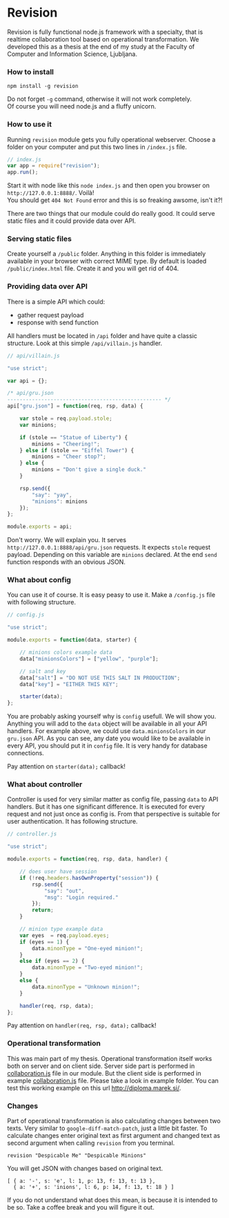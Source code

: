 Revision
========

Revision is fully functional node.js framework with a specialty, that is realtime collaboration tool based on operational transformation. We developed this as a thesis at the end of my study at the Faculty of Computer and Information Science, Ljubljana.

### How to install
```
npm install -g revision
```
Do not forget `-g` command, otherwise it will not work completely.  
Of course you will need node.js and a fluffy unicorn.

### How to use it
Running `revision` module gets you fully operational webserver. Choose a folder on your computer and put this two lines in `/index.js` file.

```js
// index.js
var app = require("revision");
app.run();
```
Start it with node like this `node index.js` and then open you browser on `http://127.0.0.1:8888/`. Voilà!  
You should get `404 Not Found` error and this is so freaking awsome, isn't it?!

There are two things that our module could do really good. It could serve static files and it could provide data over API.

### Serving static files

Create yourself a `/public` folder. Anything in this folder is immediately available in your browser with correct MIME type. By default is loaded `/public/index.html` file. Create it and you will get rid of 404.

### Providing data over API

There is a simple API which could:
* gather request payload
* response with send function

All handlers must be located in `/api` folder and have quite a classic structure. Look at this simple `/api/villain.js` handler.

```js
// api/villain.js

"use strict";

var api = {};

/* api/gru.json
-------------------------------------------------- */
api["gru.json"] = function(req, rsp, data) {

    var stole = req.payload.stole;
    var minions;

    if (stole == "Statue of Liberty") {
        minions = "Cheering!";
    } else if (stole == "Eiffel Tower") {
        minions = "Cheer stop?";
    } else {
        minions = "Don't give a single duck."
    }

    rsp.send({
        "say": "yay",
        "minions": minions
    });
};

module.exports = api;
```

Don't worry. We will explain you. It serves `http://127.0.0.1:8888/api/gru.json` requests. It expects  `stole` request payload. Depending on this variable are `minions` declared. At the end `send` function responds with an obvious JSON.

### What about config

You can use it of course. It is easy peasy to use it. Make a `/config.js` file with following structure.

```js
// config.js

"use strict";

module.exports = function(data, starter) {

    // minions colors example data
    data["minionsColors"] = ["yellow", "purple"];

    // salt and key
    data["salt"] = "DO NOT USE THIS SALT IN PRODUCTION";
    data["key"] = "EITHER THIS KEY";

    starter(data);
};
```

You are probably asking yourself why is `config` usefull. We will show you. Anything you will add to the `data` object will be available in all your API handlers. For example above, we could use `data.minionsColors` in our `gru.json` API. As you can see, any date you would like to be available in every API, you should put it in `config` file. It is very handy for database connections.

Pay attention on `starter(data);` callback!

### What about controller

Controller is used for very similar matter as config file, passing `data` to API handlers. But it has one significant difference. It is executed for every request and not just once as config is. From that perspective is suitable for user authentication. It has following structure.

```js
// controller.js

"use strict";

module.exports = function(req, rsp, data, handler) {

    // does user have session
    if (!req.headers.hasOwnProperty("session")) {
        rsp.send({
            "say": "out",
            "msg": "Login required."
        });
        return;
    }

    // minion type example data
    var eyes  = req.payload.eyes;
    if (eyes == 1) {
        data.minonType = "One-eyed minion!";
    }
    else if (eyes == 2) {
        data.minonType = "Two-eyed minion!";
    }
    else {
        data.minonType = "Unknown minion!";
    }

    handler(req, rsp, data);
};
```

Pay attention on `handler(req, rsp, data);` callback!

### Operational transformation

This was main part of my thesis. Operational transformation itself works both on server and on client side. Server side part is performed in [collaboration.js](https://github.com/eMarek/Revision/blob/master/collaboration.js) file in our module. But the client side is performed in example [collaboration.js](https://github.com/eMarek/Revision/blob/master/example/public/js/collaboration.js) file. Please take a look in example folder. You can test this working example on this url http://diploma.marek.si/.

### Changes
Part of operational transformation is also calculating changes between two texts. Very similar to `google-diff-match-patch`, just a little bit faster. To calculate changes enter original text as first argument and changed text as second argument when calling `revision` from you terminal.
```
revision "Despicable Me" "Despicable Minions"
```
You will get JSON with changes based on original text.
```
[ { a: '-', s: 'e', l: 1, p: 13, f: 13, t: 13 },
  { a: '+', s: 'inions', l: 6, p: 14, f: 13, t: 18 } ]
```
If you do not understand what does this mean, is because it is intended to be so. Take a coffee break and you will figure it out.
